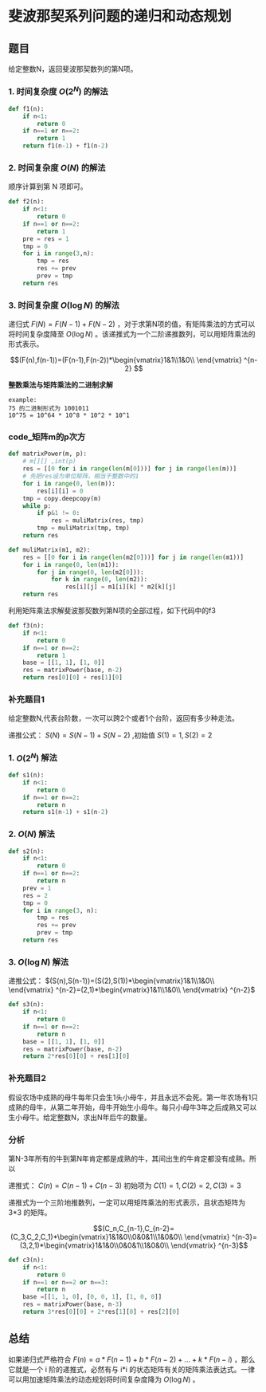 # 斐波那契系列问题的递归和动态规划

## 题目

给定整数N，返回斐波那契数列的第N项。

### 1.  时间复杂度 $O(2^N)$ 的解法

```python
def f1(n):
    if n<1:
        return 0
    if n==1 or n==2:
        return 1
    return f1(n-1) + f1(n-2)
```

### 2. 时间复杂度 $O(N)$ 的解法

顺序计算到第 N 项即可。

```python
def f2(n):
    if n<1:
        return 0
    if n==1 or n==2:
        return 1
    pre = res = 1
    tmp = 0
    for i in range(3,n):
        tmp = res
        res += prev
        prev = tmp
    return res
```

### 3. 时间复杂度 $O(\log{N})$ 的解法

递归式 $F(N)=F(N-1)+F(N-2)$ ，对于求第N项的值，有矩阵乘法的方式可以将时间复杂度降至 $O(\log{N})$ 。该递推式为一个二阶递推数列，可以用矩阵乘法的形式表示。

$$(F(n),f(n-1))=(F(n-1),F(n-2))*\begin{vmatrix}1&1\\1&0\\ \end{vmatrix} ^{n-2} ​$$

**整数乘法与矩阵乘法的二进制求解**

```
example:
75 的二进制形式为 1001011
10^75 = 10^64 * 10^8 * 10^2 * 10^1
```

### code_矩阵m的p次方

```python
def matrixPower(m, p):
    # m[][] ,int(p)
    res = [[0 for i in range(len(m[0]))] for j in range(len(m))]
    # 先把res设为单位矩阵，相当于整数中的1
    for i in range(0, len(m)):
        res[i][i] = 0
    tmp = copy.deepcopy(m)
    while p:
        if p&1 != 0:
            res = muliMatrix(res, tmp)
        tmp = muliMatrix(tmp, tmp)
    return res

def muliMatrix(m1, m2):
    res = [[0 for i in range(len(m2[0]))] for j in range(len(m1))]
    for i in range(0, len(m1)):
        for j in range(0, len(m2[0])):
            for k in range(0, len(m2)):
                res[i][j] = m1[i][k] * m2[k][j]
    return res
```

利用矩阵乘法求解斐波那契数列第N项的全部过程，如下代码中的f3

```python
def f3(n):
    if n<1:
        return 0
    if n==1 or n==2:
        return 1
    base = [[1, 1], [1, 0]]
    res = matrixPower(base, n-2)
    return res[0][0] + res[1][0]
```



### 补充题目1

给定整数N,代表台阶数，一次可以跨2个或者1个台阶，返回有多少种走法。

递推公式： $S(N)=S(N-1)+S(N-2)$ ,初始值 $S(1)=1,S(2)=2$

### 1. $O(2^N)$ 解法

```python
def s1(n):
    if n<1:
        return 0
    if n==1 or n==2:
        return n
    return s1(n-1) + s1(n-2)
```

### 2. $O(N)$ 解法

```python
def s2(n):
    if n<1:
        return 0
    if n==1 or n==2:
        return n
    prev = 1
    res = 2
    tmp = 0
    for i in range(3, n):
        tmp = res
        res += prev
        prev = tmp
    return res
```

### 3. $O(\log{N})$ 解法

递推公式： $(S(n),S(n-1))=(S(2),S(1))*\begin{vmatrix}1&1\\1&0\\ \end{vmatrix} ^{n-2}=(2,1)*\begin{vmatrix}1&1\\1&0\\ \end{vmatrix} ^{n-2}$ 

```python
def s3(n):
    if n<1:
        return 0
    if n==1 or n==2:
        return n
    base = [[1, 1], [1, 0]]
    res = matrixPower(base, n-2)
    return 2*res[0][0] + res[1][0]
```

### 补充题目2

假设农场中成熟的母牛每年只会生1头小母牛，并且永远不会死。第一年农场有1只成熟的母牛，从第二年开始，母牛开始生小母牛。每只小母牛3年之后成熟又可以生小母牛。给定整数N，求出N年后牛的数量。

### 分析

第N-3年所有的牛到第N年肯定都是成熟的牛，其间出生的牛肯定都没有成熟。所以

递推式： $C(n)=C(n-1)+C(n-3)$   初始项为 $C(1)=1,C(2)=2,C(3)=3$

递推式为一个三阶地推数列，一定可以用矩阵乘法的形式表示，且状态矩阵为 3*3 的矩阵。

$$(C_n,C_{n-1},C_{n-2}=(C_3,C_2,C_1)*\begin{vmatrix}1&1&0\\0&0&1\\1&0&0\\ \end{vmatrix} ^{n-3}=(3,2,1)*\begin{vmatrix}1&1&0\\0&0&1\\1&0&0\\ \end{vmatrix} ^{n-3}​$$ 

```python
def c3(n):
    if n<1:
        return 0
    if n==1 or n==2 or n==3:
        return n
    base =[[1, 1, 0], [0, 0, 1], [1, 0, 0]]
    res = matrixPower(base, n-3)
    return 3*res[0][0] + 2*res[1][0] + res[2][0]
```



## 总结

如果递归式严格符合 $F(n)=a*F(n-1)+b*F(n-2)+...+k*F(n-i)$ ，那么它就是一个 i 阶的递推式，必然有与 i*i 的状态矩阵有关的矩阵乘法表达式。一律可以用加速矩阵乘法的动态规划将时间复杂度降为 $O(\log{N})$ 。



 

